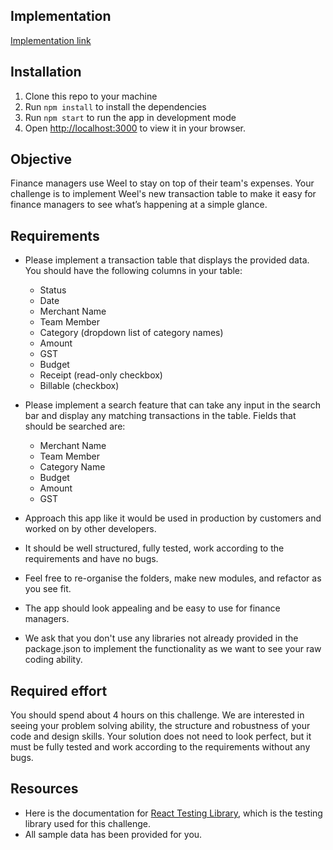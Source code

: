 ## Implementation

[Implementation link](https://github.com/shouryaraj/weel-divipay-shourya/blob/main/implementation.md)
## Installation

1. Clone this repo to your machine
2. Run `npm install` to install the dependencies
3. Run `npm start` to run the app in development mode
4. Open [http://localhost:3000](http://localhost:3000) to view it in your browser.

## Objective

Finance managers use Weel to stay on top of their team's expenses. Your challenge is to implement Weel's new transaction table to make it easy for finance managers to see what’s happening at a simple glance.

## Requirements

- Please implement a transaction table that displays the provided data. You should have the following columns in your table:

  - Status
  - Date
  - Merchant Name
  - Team Member
  - Category (dropdown list of category names)
  - Amount
  - GST
  - Budget
  - Receipt (read-only checkbox)
  - Billable (checkbox)

- Please implement a search feature that can take any input in the search bar and display any matching transactions in the table. Fields that should be searched are:

  - Merchant Name
  - Team Member
  - Category Name
  - Budget
  - Amount
  - GST

- Approach this app like it would be used in production by customers and worked on by other developers.
- It should be well structured, fully tested, work according to the requirements and have no bugs.
- Feel free to re-organise the folders, make new modules, and refactor as you see fit.
- The app should look appealing and be easy to use for finance managers.
- We ask that you don't use any libraries not already provided in the package.json to implement the functionality as we want to see your raw coding ability.

## Required effort

You should spend about 4 hours on this challenge. We are interested in seeing your problem solving ability, the structure and robustness of your code and design skills. Your solution does not need to look perfect, but it must be fully tested and work according to the requirements without any bugs.

## Resources

- Here is the documentation for [React Testing Library](https://testing-library.com/docs/react-testing-library/intro), which is the testing library used for this challenge.
- All sample data has been provided for you.
